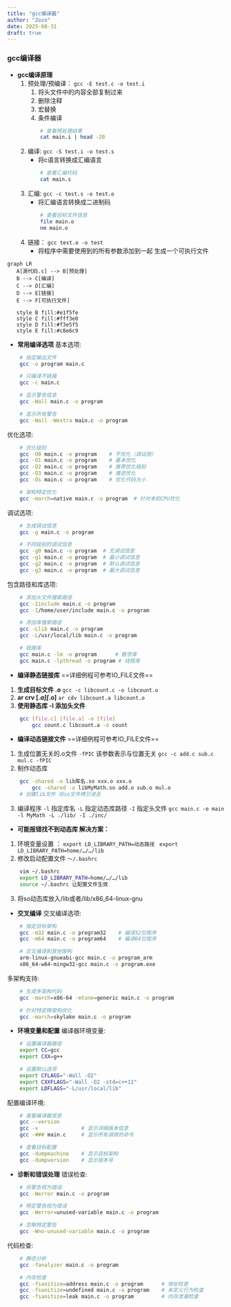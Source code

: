 ```yaml
---
title: "gcc编译器"
author: "Zozo"
date: 2025-08-31
draft: true
---
```


### gcc编译器
- **gcc编译原理**
    1. 预处理/预编译：	`gcc -E test.c -o test.i`
        1. 将头文件中的内容全部复制过来
        2. 删除注释
        3. 宏替换
        4. 条件编译
        ```bash
            # 查看预处理结果
            cat main.i | head -20
        ``` 
    2. 编译:	`gcc -S test.i -o test.s`
        - 将c语言转换成汇编语言
        ```bash
            # 查看汇编代码
            cat main.s
        ``` 
    3. 汇编:    `gcc -c test.s -o test.o`
        - 将汇编语言转换成二进制码
        ```bash
            # 查看目标文件信息
            file main.o
            nm main.o
        ``` 
    4. 链接：   `gcc test.o -o test`
        - 将程序中需要使用到的所有参数添加到一起 生成一个可执行文件
 
 ```mermaid
 graph LR
    A[源代码.c] --> B[预处理]
    B --> C[编译]
    C --> D[汇编]
    D --> E[链接]
    E --> F[可执行文件]
    
    style B fill:#e1f5fe
    style C fill:#fff3e0
    style D fill:#f3e5f5
    style E fill:#c8e6c9
 ``` 

- **常用编译选项**
基本选项:
```bash
    # 指定输出文件
    gcc -o program main.c

    # 只编译不链接
    gcc -c main.c

    # 显示警告信息
    gcc -Wall main.c -o program

    # 显示所有警告
    gcc -Wall -Wextra main.c -o program
```
优化选项:
```bash
    # 优化级别
    gcc -O0 main.c -o program    # 不优化（调试用）
    gcc -O1 main.c -o program    # 基本优化
    gcc -O2 main.c -o program    # 推荐优化级别
    gcc -O3 main.c -o program    # 激进优化
    gcc -Os main.c -o program    # 优化代码大小

    # 架构特定优化
    gcc -march=native main.c -o program  # 针对本机CPU优化
```

调试选项:
```bash
    # 生成调试信息
    gcc -g main.c -o program

    # 不同级别的调试信息
    gcc -g0 main.c -o program  # 无调试信息
    gcc -g1 main.c -o program  # 最小调试信息
    gcc -g2 main.c -o program  # 默认调试信息
    gcc -g3 main.c -o program  # 最大调试信息
```

包含路径和库选项:
```bash
    # 添加头文件搜索路径
    gcc -Iinclude main.c -o program
    gcc -I/home/user/include main.c -o program

    # 添加库搜索路径
    gcc -Llib main.c -o program
    gcc -L/usr/local/lib main.c -o program

    # 链接库
    gcc main.c -lm -o program      # 数学库
    gcc main.c -lpthread -o program # 线程库
```

- **编译静态链接库**    ==详细例程可参考IO_FILE文件==
1. **生成目标文件 .o**
    `gcc -c libcount.c -o libcount.o`
2. **ar crv [*.a][*.o]**
    `ar cdv libcount.a libcount.o`
3.  **使用静态库 -I 添加头文件**
```bash
    gcc [file.c] [file.a] -o [file]
        gcc count.c libcount.a -o count
``` 

- **编译动态链接文件**  ==详细例程可参考IO_FILE文件==
1. 生成位置无关的.o文件	    `-fPIC` 该参数表示与位置无关
        `gcc -c add.c sub.c mul.c -fPIC`
2. 制作动态库
```bash
    gcc -shared -o lib库名.so xxx.o xxx.o
        gcc -shared -o libMyMath.so add.o sub.o mul.o
    # 创建lib文件 将so文件拷贝进去
``` 
3. 编译程序
`-l` 指定库名
`-L` 指定动态库路径
`-I` 指定头文件
    `gcc main.c -o main -l MyMath -L ./lib/ -I ./inc/`

- **可能报错找不到动态库 解决方案：**
1. 环境变量设置 ： `export LD_LIBRARY_PATH=动态路径 `
    `export LD_LIBRARY_PATH=home/…/…/lib`
2. 修改启动配置文件 `～/.bashrc`
```bash
    vim ~/.bashrc
    export LD_LIBRARY_PATH=home/…/…/lib
    source ~/.bashrc 让配置文件生效
```
3. 将so动态库放入/lib或者/lib/x86_64-linux-gnu

- **交叉编译**
交叉编译选项:
```bash
    # 指定目标架构
    gcc -m32 main.c -o program32    # 编译32位程序
    gcc -m64 main.c -o program64    # 编译64位程序

    # 交叉编译到其他架构
    arm-linux-gnueabi-gcc main.c -o program_arm
    x86_64-w64-mingw32-gcc main.c -o program.exe
```

多架构支持:
```bash
    # 生成多架构代码
    gcc -march=x86-64 -mtune=generic main.c -o program

    # 针对特定微架构优化
    gcc -march=skylake main.c -o program
```
- **环境变量和配置**
编译器环境变量:
```bash
    # 设置编译器路径
    export CC=gcc
    export CXX=g++

    # 设置默认选项
    export CFLAGS="-Wall -O2"
    export CXXFLAGS="-Wall -O2 -std=c++11"
    export LDFLAGS="-L/usr/local/lib"
``` 

配置编译环境:
```bash
    # 查看编译器信息
    gcc --version
    gcc -v              # 显示详细版本信息
    gcc -### main.c     # 显示所有调用的命令

    # 查看目标配置
    gcc -dumpmachine    # 显示目标架构
    gcc -dumpversion    # 显示版本号
```

- **诊断和错误处理**
错误检查:
```bash
    # 将警告视为错误
    gcc -Werror main.c -o program

    # 特定警告视为错误
    gcc -Werror=unused-variable main.c -o program

    # 忽略特定警告
    gcc -Wno-unused-variable main.c -o program
```

代码检查:
```bash
    # 静态分析
    gcc -fanalyzer main.c -o program

    # 内存检查
    gcc -fsanitize=address main.c -o program      # 地址检查
    gcc -fsanitize=undefined main.c -o program    # 未定义行为检查
    gcc -fsanitize=leak main.c -o program         # 内存泄漏检查
```
